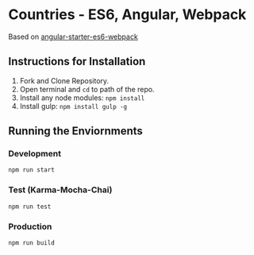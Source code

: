 # Countries - ES6, Angular, Webpack

Based on [angular-starter-es6-webpack](https://github.com/TheLarkInn/angular-starter-es6-webpack)

## Instructions for Installation
1. Fork and Clone Repository.
2. Open terminal and `cd` to path of the repo.
3. Install any node modules: `npm install`
4. Install gulp: `npm install gulp -g`

## Running the Enviornments
### Development
` npm run start `

### Test (Karma-Mocha-Chai)
` npm run test `

### Production
` npm run build `


